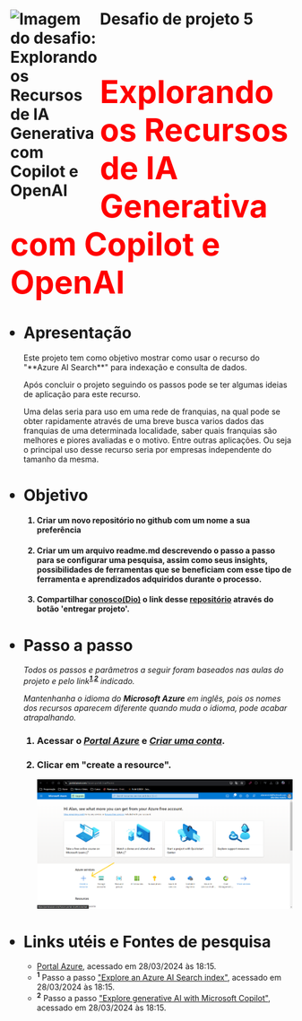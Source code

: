 <h1><a href="https://x.gd/GIELw"><img src="https://x.gd/gEbZi" align= "left" width= "160" alt="Imagem do desafio: Explorando os Recursos de IA Generativa com Copilot e OpenAI"></a>
<h1>Desafio de projeto 5
<font color= red>
<h1>Explorando os Recursos de IA Generativa com Copilot e OpenAI</h1>
</font>
</font>
</h1>

<ul>

# <li>Apresentação </li>

<p>Este projeto tem como objetivo mostrar como usar o recurso do "**Azure AI Search**" para indexação e consulta de dados.</p> 
<p>Após concluir o projeto seguindo os passos pode se ter algumas ideias de aplicação para este recurso.</p>
<p>Uma delas seria para uso em uma rede de franquias, na qual pode se obter rapidamente através de uma breve busca varios dados das franquias de uma determinada localidade, saber quais franquias são melhores e piores avaliadas e o motivo. Entre outras aplicações. Ou seja o principal uso desse recurso seria por empresas independente do tamanho da mesma.</p>

# <li>Objetivo</li>

<ol>

#### <li>Criar um novo repositório no github com um nome a sua preferência</li>

#### <li>Criar um um arquivo readme.md descrevendo o passo a passo para se configurar uma pesquisa, assim como seus insights, possibilidades de ferramentas que se beneficiam com esse tipo de ferramenta e aprendizados adquiridos durante o processo.</li>

#### <li>Compartilhar [conosco(Dio)][5] o link desse [repositório][3] através do botão 'entregar projeto'.</li>

</ol>

# <li>Passo a passo</li>

*Todos os passos e parâmetros a seguir foram baseados nas aulas do projeto e pelo link<sup>**[1][]**,**[2][6]**</sup> indicado.*

*Mantenhanha  o idioma do **Microsoft Azure** em inglês, pois os nomes dos recursos aparecem diferente quando muda o idioma, pode acabar atrapalhando.*

<ol>

### <li>Acessar o ***[Portal Azure][2]*** e ***[Criar uma conta][4]***.</li>


### <li>Clicar em "**create a resource**".</li>


<img src= "https://raw.githubusercontent.com/alanenrick/DIOMSAzureAIFundamentals/main/Desafio_4/Imagens/01.png" width= "900">


</ol>

# <li>Links utéis e Fontes de pesquisa</li>

-   [Portal Azure][2], acessado em 28/03/2024 às 18:15.
-   <sup>**1**</sup> Passo a passo ["Explore an Azure AI Search index"][1], acessado em 28/03/2024 às 18:15.
-   <sup>**2**</sup> Passo a passo ["Explore generative AI with Microsoft Copilot"][6], acessado em 28/03/2024 às 18:15.

</ul>


[1]: https://microsoftlearning.github.io/mslearn-ai-fundamentals/Instructions/Labs/11-ai-search.html

[2]: https://portal.azure.com

[3]: https://github.com/alanenrick/DIOMSAzureAIFundamentals/tree/main/Desafio_5

[4]: https://unicast.com.br/posts/criando-uma-conta-gratuita-no-azure/#:~:text=1.1%20Criando%20sua%20conta%20gratuita,cadastro%20ou%20criar%20uma%20nova.

[5]: https://x.gd/GIELw

[6]: https://microsoftlearning.github.io/mslearn-ai-fundamentals/Instructions/Labs/12-generative-ai.html